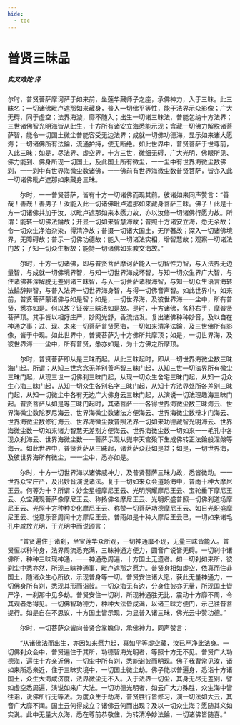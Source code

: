 ```yaml
---
hide:
  - toc
---
```


# **普贤三昧品**

##### 实叉难陀 译

尔时，普贤菩萨摩诃萨于如来前，坐莲华藏师子之座，承佛神力，入于三昧。此三昧名：一切诸佛毗卢遮那如来藏身，普入一切佛平等性，能于法界示众影像；广大无碍，同于虚空；法界海漩，靡不随入；出生一切诸三昧法，普能包纳十方法界；三世诸佛智光明海皆从此生，十方所有诸安立海悉能示现；含藏一切佛力解脱诸菩萨智，能令一切国土微尘普能容受无边法界；成就一切佛功德海，显示如来诸大愿海；一切诸佛所有法錀，流通护持，使无断绝。如此世界中，普贤菩萨于世尊前，入此三昧；如是，尽法界、虚空界，十方三世，微细无碍，广大光明，佛眼所见、佛力能到、佛身所现一切国土，及此国土所有微尘，一一尘中有世界海微尘数佛刹，一一刹中有世界海微尘数诸佛，一一佛前有世界海微尘数普贤菩萨，皆亦入此一切诸佛毗卢遮那如来藏身三昧。

　　尔时，一一普贤菩萨，皆有十方一切诸佛而现其前。彼诸如来同声赞言：“善哉！善哉！善男子！汝能入此一切诸佛毗卢遮那如来藏身菩萨三昧。佛子！此是十方一切诸佛共加于汝，以毗卢遮那如来本愿力故，亦以汝修一切诸佛行愿力故。所谓：能转一切佛法錀故；开显一切如来智慧海故；普照十方诸安立海，悉无余故；令一切众生净治杂染，得清净故；普摄一切诸大国土，无所著故；深入一切诸佛境界，无障碍故；普示一切佛功德故；能入一切诸法实相，增智慧故；观察一切诸法门故；了知一切众生根故；能持一切诸佛如来教文海故。”

　　尔时，十方一切诸佛，即与普贤菩萨摩诃萨能入一切智性力智，与入法界无边量智，与成就一切佛境界智，与知一切世界海成坏智，与知一切众生界广大智，与住诸佛甚深解脱无差别诸三昧智，与入一切菩萨诸根海智，与知一切众生语言海转法錀辞辩智，与普入法界一切世界海身智，与得一切佛音声智。如此世界中，如来前，普贤菩萨蒙诸佛与如是智；如是，一切世界海，及彼世界海一一尘中，所有普贤，悉亦如是。何以故？证彼三昧法如是故。是时，十方诸佛，各舒右手，摩普贤菩萨顶。其手皆以相好庄严，妙网光舒，香流焰发。复出诸佛种种妙音，及以自在神通之事；过、现、未来一切菩萨普贤愿海，一切如来清净法錀，及三世佛所有影像，皆于中现。如此世界中，普贤菩萨为十方佛所共摩顶；如是，一切世界海，及彼世界海一一尘中，所有普贤，悉亦如是，为十方佛之所摩顶。

　　尔时，普贤菩萨即从是三昧而起。从此三昧起时，即从一切世界海微尘数三昧海门起。所谓：从知三世念念无差别善巧智三昧门起，从知三世一切法界所有微尘三昧门起，从现三世一切佛刹三昧门起，从现一切众生舍宅三昧门起，从知一切众生心海三昧门起，从知一切众生各别名字三昧门起，从知十方法界处所各差别三昧门起，从知一切微尘中各有无边广大佛身云三昧门起，从演说一切法理趣海三昧门起。普贤菩萨从如是等三昧门起时，其诸菩萨一一各得世界海微尘数三昧海云、世界海微尘数陀罗尼海云、世界海微尘数诸法方便海云、世界海微尘数辩才门海云、世界海微尘数修行海云、世界海微尘数普照法界一切如来功德藏智光明海云、世界海微尘数一切如来诸力智慧无差别方便海云、世界海微尘数一切如来一一毛孔中各现众刹海云、世界海微尘数一一菩萨示现从兜率天宫殁下生成佛转正法錀般涅槃等海云。如此世界中，普贤菩萨从三昧起，诸菩萨众获如是益；如是，一切世界海，及彼世界海所有微尘，一一尘中，悉亦如是。

　　尔时，十方一切世界海以诸佛威神力，及普贤菩萨三昧力故，悉皆微动。一一世界众宝庄严，及出妙音演说诸法。复于一切如来众会道场海中，普雨十种大摩尼王云。何等为十？所谓：妙金星幢摩尼王云、光明照耀摩尼王云、宝轮垂下摩尼王云、众宝藏现菩萨像摩尼王云、称扬佛名摩尼王云、光明炽盛普照一切佛刹道场摩尼王云、光照十方种种变化摩尼王云、称赞一切菩萨功德摩尼王云、如日光炽盛摩尼王云、悦意乐音周闻十方摩尼王云。普雨如是十种大摩尼王云已，一切如来诸毛孔中咸放光明，于光明中而说颂言：

　　“普贤遍住于诸刹，坐宝莲华众所观，一切神通靡不现，无量三昧皆能入。普贤恒以种种身，法界周流悉充满，三昧神通方便力，圆音广说皆无碍。一切刹中诸佛所，种种三昧现神通，一一神通悉周遍，十方国土无遗者。如一切刹如来所，彼刹尘中悉亦然，所现三昧神通事，毗卢遮那之愿力。普贤身相如虚空，依真而住非国土，随诸众生心所欲，示现普身等一切。普贤安住诸大愿，获此无量神通力，一切佛身所有刹，悉现其形而诣彼。一切众海无有边，分身住彼亦无量，所现国土皆严净，一刹那中见多劫。普贤安住一切刹，所现神通胜无比，震动十方靡不周，令其观者悉得见。一切佛智功德力，种种大法皆成满，以诸三昧方便门，示己往昔菩提行。如是自在不思议，十方国土皆示现，为显普入诸三昧，佛光云中赞功德。”

　　尔时，一切菩萨众皆向普贤合掌瞻仰，承佛神力，同声赞言：

　　“从诸佛法而出生，亦因如来愿力起，真如平等虚空藏，汝已严净此法身。一切佛刹众会中，普贤遍住于其所，功德智海光明者，等照十方无不见。普贤广大功德海，遍往十方亲近佛，一切尘中所有刹，悉能诣彼而明现。佛子我曹常见汝，诸如来所悉亲近，住于三昧实境中，一切国土微尘劫。佛子能以普遍身，悉诣十方诸国土，众生大海咸济度，法界微尘无不入。入于法界一切尘，其身无尽无差别，譬如虚空悉周遍，演说如来广大法。一切功德光明者，如云广大力殊胜，众生海中皆往诣，说佛所行无等法。为度众生于劫海，普贤胜行皆修习，演一切法如大云，其音广大靡不闻。国土云何得成立？诸佛云何而出现？及以一切众生海？愿随其义如实说。此中无量大众海，悉在尊前恭敬住，为转清净妙法錀，一切诸佛皆随喜。”